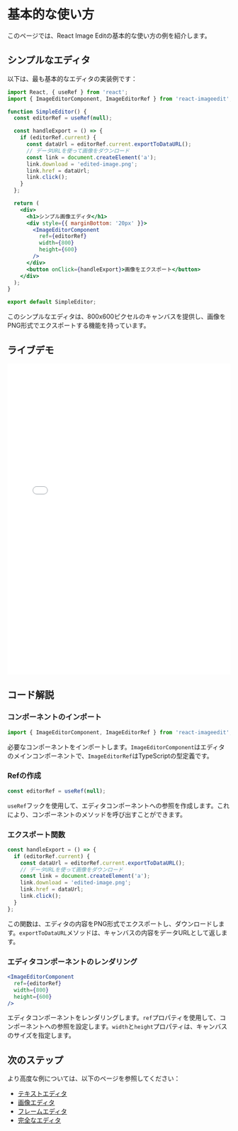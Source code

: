 # 基本的な使い方

このページでは、React Image Editの基本的な使い方の例を紹介します。

## シンプルなエディタ

以下は、最も基本的なエディタの実装例です：

```jsx
import React, { useRef } from 'react';
import { ImageEditorComponent, ImageEditorRef } from 'react-imageedit';

function SimpleEditor() {
  const editorRef = useRef(null);

  const handleExport = () => {
    if (editorRef.current) {
      const dataUrl = editorRef.current.exportToDataURL();
      // データURLを使って画像をダウンロード
      const link = document.createElement('a');
      link.download = 'edited-image.png';
      link.href = dataUrl;
      link.click();
    }
  };

  return (
    <div>
      <h1>シンプル画像エディタ</h1>
      <div style={{ marginBottom: '20px' }}>
        <ImageEditorComponent
          ref={editorRef}
          width={800}
          height={600}
        />
      </div>
      <button onClick={handleExport}>画像をエクスポート</button>
    </div>
  );
}

export default SimpleEditor;
```

このシンプルなエディタは、800x600ピクセルのキャンバスを提供し、画像をPNG形式でエクスポートする機能を持っています。

## ライブデモ

<div class="editor-demo">
  <iframe src="/react-imageedit/demo/simple-editor.html" width="100%" height="700" frameborder="0"></iframe>
</div>

## コード解説

### コンポーネントのインポート

```jsx
import { ImageEditorComponent, ImageEditorRef } from 'react-imageedit';
```

必要なコンポーネントをインポートします。`ImageEditorComponent`はエディタのメインコンポーネントで、`ImageEditorRef`はTypeScriptの型定義です。

### Refの作成

```jsx
const editorRef = useRef(null);
```

`useRef`フックを使用して、エディタコンポーネントへの参照を作成します。これにより、コンポーネントのメソッドを呼び出すことができます。

### エクスポート関数

```jsx
const handleExport = () => {
  if (editorRef.current) {
    const dataUrl = editorRef.current.exportToDataURL();
    // データURLを使って画像をダウンロード
    const link = document.createElement('a');
    link.download = 'edited-image.png';
    link.href = dataUrl;
    link.click();
  }
};
```

この関数は、エディタの内容をPNG形式でエクスポートし、ダウンロードします。`exportToDataURL`メソッドは、キャンバスの内容をデータURLとして返します。

### エディタコンポーネントのレンダリング

```jsx
<ImageEditorComponent
  ref={editorRef}
  width={800}
  height={600}
/>
```

エディタコンポーネントをレンダリングします。`ref`プロパティを使用して、コンポーネントへの参照を設定します。`width`と`height`プロパティは、キャンバスのサイズを指定します。

## 次のステップ

より高度な例については、以下のページを参照してください：

- [テキストエディタ](/examples/text-editor)
- [画像エディタ](/examples/image-editor)
- [フレームエディタ](/examples/frame-editor)
- [完全なエディタ](/examples/full-editor)